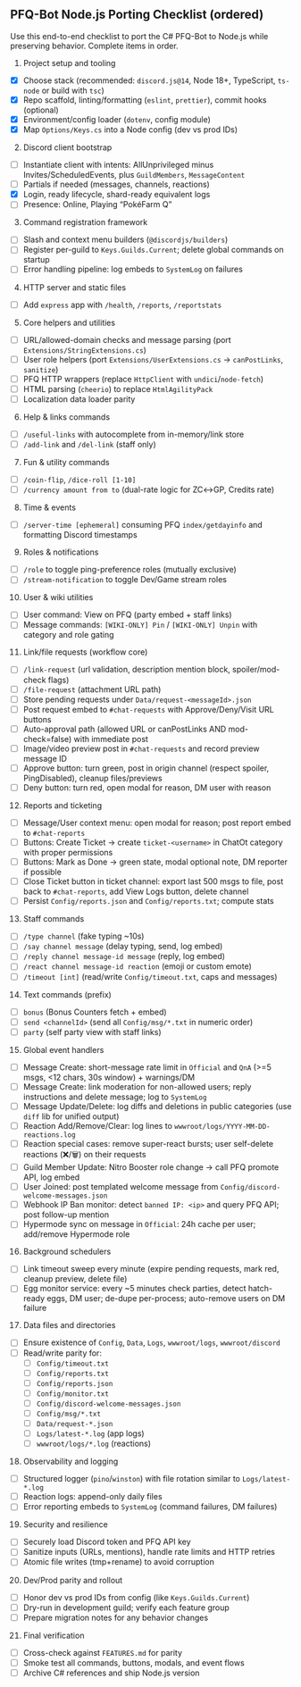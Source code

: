 ## PFQ-Bot Node.js Porting Checklist (ordered)

Use this end-to-end checklist to port the C# PFQ-Bot to Node.js while preserving behavior. Complete items in order.

1. Project setup and tooling

- [x] Choose stack (recommended: `discord.js@14`, Node 18+, TypeScript, `ts-node` or build with `tsc`)
- [x] Repo scaffold, linting/formatting (`eslint`, `prettier`), commit hooks (optional)
- [x] Environment/config loader (`dotenv`, config module)
- [x] Map `Options/Keys.cs` into a Node config (dev vs prod IDs)

2. Discord client bootstrap

- [ ] Instantiate client with intents: AllUnprivileged minus Invites/ScheduledEvents, plus `GuildMembers`, `MessageContent`
- [ ] Partials if needed (messages, channels, reactions)
- [x] Login, ready lifecycle, shard-ready equivalent logs
- [ ] Presence: Online, Playing “PokéFarm Q”

3. Command registration framework

- [ ] Slash and context menu builders (`@discordjs/builders`)
- [ ] Register per-guild to `Keys.Guilds.Current`; delete global commands on startup
- [ ] Error handling pipeline: log embeds to `SystemLog` on failures

4. HTTP server and static files

- [ ] Add `express` app with `/health`, `/reports`, `/reportstats`

5. Core helpers and utilities

- [ ] URL/allowed-domain checks and message parsing (port `Extensions/StringExtensions.cs`)
- [ ] User role helpers (port `Extensions/UserExtensions.cs` → `canPostLinks`, `sanitize`)
- [ ] PFQ HTTP wrappers (replace `HttpClient` with `undici`/`node-fetch`)
- [ ] HTML parsing (`cheerio`) to replace `HtmlAgilityPack`
- [ ] Localization data loader parity

6. Help & links commands

- [ ] `/useful-links` with autocomplete from in-memory/link store
- [ ] `/add-link` and `/del-link` (staff only)

7. Fun & utility commands

- [ ] `/coin-flip`, `/dice-roll [1-10]`
- [ ] `/currency amount from to` (dual-rate logic for ZC↔GP, Credits rate)

8. Time & events

- [ ] `/server-time [ephemeral]` consuming PFQ `index/getdayinfo` and formatting Discord timestamps

9. Roles & notifications

- [ ] `/role` to toggle ping-preference roles (mutually exclusive)
- [ ] `/stream-notification` to toggle Dev/Game stream roles

10. User & wiki utilities

- [ ] User command: View on PFQ (party embed + staff links)
- [ ] Message commands: `[WIKI-ONLY] Pin` / `[WIKI-ONLY] Unpin` with category and role gating

11. Link/file requests (workflow core)

- [ ] `/link-request` (url validation, description mention block, spoiler/mod-check flags)
- [ ] `/file-request` (attachment URL path)
- [ ] Store pending requests under `Data/request-<messageId>.json`
- [ ] Post request embed to `#chat-requests` with Approve/Deny/Visit URL buttons
- [ ] Auto-approval path (allowed URL or canPostLinks AND mod-check=false) with immediate post
- [ ] Image/video preview post in `#chat-requests` and record preview message ID
- [ ] Approve button: turn green, post in origin channel (respect spoiler, PingDisabled), cleanup files/previews
- [ ] Deny button: turn red, open modal for reason, DM user with reason

12. Reports and ticketing

- [ ] Message/User context menu: open modal for reason; post report embed to `#chat-reports`
- [ ] Buttons: Create Ticket → create `ticket-<username>` in ChatOt category with proper permissions
- [ ] Buttons: Mark as Done → green state, modal optional note, DM reporter if possible
- [ ] Close Ticket button in ticket channel: export last 500 msgs to file, post back to `#chat-reports`, add View Logs button, delete channel
- [ ] Persist `Config/reports.json` and `Config/reports.txt`; compute stats

13. Staff commands

- [ ] `/type channel` (fake typing ~10s)
- [ ] `/say channel message` (delay typing, send, log embed)
- [ ] `/reply channel message-id message` (reply, log embed)
- [ ] `/react channel message-id reaction` (emoji or custom emote)
- [ ] `/timeout [int]` (read/write `Config/timeout.txt`, caps and messages)

14. Text commands (prefix)

- [ ] `bonus` (Bonus Counters fetch + embed)
- [ ] `send <channelId>` (send all `Config/msg/*.txt` in numeric order)
- [ ] `party` (self party view with staff links)

15. Global event handlers

- [ ] Message Create: short-message rate limit in `Official` and `QnA` (>=5 msgs, <12 chars, 30s window) + warnings/DM
- [ ] Message Create: link moderation for non-allowed users; reply instructions and delete message; log to `SystemLog`
- [ ] Message Update/Delete: log diffs and deletions in public categories (use `diff` lib for unified output)
- [ ] Reaction Add/Remove/Clear: log lines to `wwwroot/logs/YYYY-MM-DD-reactions.log`
- [ ] Reaction special cases: remove super-react bursts; user self-delete reactions (❌/🗑️) on their requests
- [ ] Guild Member Update: Nitro Booster role change → call PFQ promote API, log embed
- [ ] User Joined: post templated welcome message from `Config/discord-welcome-messages.json`
- [ ] Webhook IP Ban monitor: detect `banned IP: <ip>` and query PFQ API; post follow-up mention
- [ ] Hypermode sync on message in `Official`: 24h cache per user; add/remove Hypermode role

16. Background schedulers

- [ ] Link timeout sweep every minute (expire pending requests, mark red, cleanup preview, delete file)
- [ ] Egg monitor service: every ~5 minutes check parties, detect hatch-ready eggs, DM user; de-dupe per-process; auto-remove users on DM failure

17. Data files and directories

- [ ] Ensure existence of `Config`, `Data`, `Logs`, `wwwroot/logs`, `wwwroot/discord`
- [ ] Read/write parity for:
  - [ ] `Config/timeout.txt`
  - [ ] `Config/reports.txt`
  - [ ] `Config/reports.json`
  - [ ] `Config/monitor.txt`
  - [ ] `Config/discord-welcome-messages.json`
  - [ ] `Config/msg/*.txt`
  - [ ] `Data/request-*.json`
  - [ ] `Logs/latest-*.log` (app logs)
  - [ ] `wwwroot/logs/*.log` (reactions)

18. Observability and logging

- [ ] Structured logger (`pino`/`winston`) with file rotation similar to `Logs/latest-*.log`
- [ ] Reaction logs: append-only daily files
- [ ] Error reporting embeds to `SystemLog` (command failures, DM failures)

19. Security and resilience

- [ ] Securely load Discord token and PFQ API key
- [ ] Sanitize inputs (URLs, mentions), handle rate limits and HTTP retries
- [ ] Atomic file writes (tmp+rename) to avoid corruption

20. Dev/Prod parity and rollout

- [ ] Honor dev vs prod IDs from config (like `Keys.Guilds.Current`)
- [ ] Dry-run in development guild; verify each feature group
- [ ] Prepare migration notes for any behavior changes

21. Final verification

- [ ] Cross-check against `FEATURES.md` for parity
- [ ] Smoke test all commands, buttons, modals, and event flows
- [ ] Archive C# references and ship Node.js version
